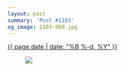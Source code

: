 ```yaml
---
layout: post
summary: 'Post #1103'
og_image: 1103-960.jpg
---
```


<p>
 <time>
  <a href="/1103">
   {{ page.date | date: "%B %-d, %Y" }}
  </a>
 </time>
 <a href="/1103">
  <figure data-taken="2/26/2020">
   <img sizes="(min-width: 700px) 50vw, calc(100vw - 2rem)" src="{{ site.assets_url }}/1103-480.jpg" srcset="{{ site.assets_url }}/1103-240.jpg 240w, {{ site.assets_url }}/1103-480.jpg 480w, {{ site.assets_url }}/1103-720.jpg 720w, {{ site.assets_url }}/1103-960.jpg 960w"/>
  </figure>
 </a>
</p>
